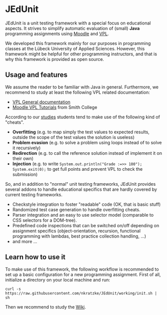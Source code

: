 # JEdUnit

JEdUnit is a unit testing framework with a special focus on educational aspects. It strives to simplify automatic evaluation of (small) __Java__ programming assignments using [Moodle](https://moodle.org/) and [VPL](http://vpl.dis.ulpgc.es/).

We developed this framework mainly for our purposes in programming classes at the Lübeck University of Applied Sciences. However, this framework might be helpful for other programming instructors, and that is why this framework is provided as open source.

## Usage and features

We assume the reader to be familiar with Java in general.
Furthermore, we recommend to study at least the following VPL related documentation:

- [VPL General documentation](http://vpl.dis.ulpgc.es/index.php/support)
- [Moodle VPL Tutorials](http://www.science.smith.edu/dftwiki/index.php/Moodle_VPL_Tutorials) from Smith College

According to our [studies](https://www.researchgate.net/publication/330752881) students tend to make use of the following kind of "cheats".

- __Overfitting__ (e.g. to map simply the test values to expected results, outside the scope of the test values the solution is useless)
- __Problem evasion__ (e.g. to solve a problem using loops instead of to solve it recursively)
- __Redirection__ (e.g. to call the reference solution instead of implement it on their own)
- __Injection__ (e.g. to write `System.out.println("Grade :=>> 100"); System.exit(0);` to get full points and prevent VPL to check the submission)

So, and in addition to "normal" unit testing frameworks, JEdUnit provides several addons to handle
educational specifics that are hardly covered by current testing frameworks.

- Checkstyle integration to foster "readable" code (OK, that is basic stuff)
- Randomized test case generation to handle overfitting cheats.
- Parser integration and an easy to use selector model (comparable to CSS selectors for a DOM-tree).
- Predefined code inspections that can be switched on/off depending on assignment specifics (object-orientation, recursion, functional programming with lambdas, best practice collection handling, ...)
- and more ...

## Learn how to use it

To make use of this framework, the following workflow is recommended to set up a basic configuration for a new programming assignment.
First of all, initialize a directory on your local machine and run:

```
curl -s https://raw.githubusercontent.com/nkratzke/JEdUnit/working/init.sh | sh
```

Then we recommend to study the [Wiki](../../wiki).
